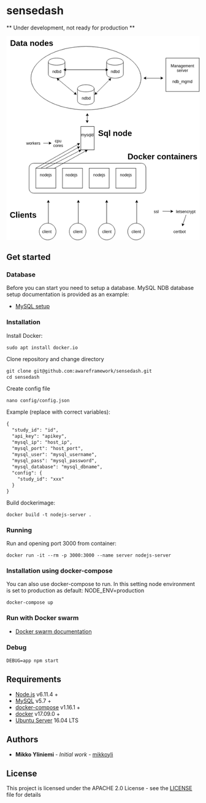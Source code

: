 # sensedash

** Under development, not ready for production **

![Architecture](images/architecture.png "Architecture")

## Get started

### Database

Before you can start you need to setup a database. MySQL NDB database setup documentation is provided as an example:
* [MySQL setup](doc/mysql-db.md)

### Installation

Install Docker:
```console
sudo apt install docker.io
```

Clone repository and change directory
```console
git clone git@github.com:awareframework/sensedash.git
cd sensedash
```



Create config file
```console
nano config/config.json
```

Example (replace with correct variables):
```
{
  "study_id": "id",
  "api_key": "apikey",
  "mysql_ip": "host_ip",
  "mysql_port": "host_port",
  "mysql_user": "mysql_username",
  "mysql_pass": "mysql_password",
  "mysql_database": "mysql_dbname",
  "config": {
    "study_id": "xxx"
  }
}
```

Build dockerimage:
```console
docker build -t nodejs-server .
```

### Running

Run and opening port 3000 from container:
```console
docker run -it --rm -p 3000:3000 --name server nodejs-server
```

### Installation using docker-compose

You can also use docker-compose to run.
In this setting node environment is set to production as default: NODE_ENV=production

```console
docker-compose up
```

### Run with Docker swarm

* [Docker swarm documentation](doc/docker-swarm.md)

### Debug 

```console
DEBUG=app npm start
```

## Requirements

* [Node.js](https://nodejs.org/en/) v6.11.4 +
* [MySQL](https://www.mysql.com/) v5.7 +
* [docker-compose](https://docs.docker.com/compose/) v1.16.1 +
* [docker](https://www.docker.com/) v17.09.0 +
* [Ubuntu Server](https://www.ubuntu.com/)  16.04 LTS

## Authors

* **Mikko Yliniemi** - *Initial work* - [mikkoyli](https://github.com/mikkoyli)

## License

This project is licensed under the APACHE 2.0 License - see the [LICENSE](LICENSE) file for details

